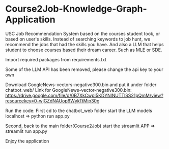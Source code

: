 # Course2Job-Knowledge-Graph-Application
USC Job Recommendation System based on the courses student took, or based on user's skills. Instead of searching keywords to job hunt, we recommend the jobs that had the skills you have. And also a LLM that helps student to choose courses based their dream career. Such as MLE or SDE.


Import required packages from requirements.txt

Some of the LLM API has been removed, please change the api key to your own

Download GoogleNews-vectors-negative300.bin and put it under folder chatbot_web/
Link for GoogleNews-vector-negative300.bin: https://drive.google.com/file/d/0B7XkCwpI5KDYNlNUTTlSS21pQmM/view?resourcekey=0-wjGZdNAUop6WykTtMip30g

Run the code:
First cd to the chatbot_web folder start the LLM models localhost
=> python run app.py

Second, back to the main folder(Course2Job) start the streamlit APP
=> streamlit run app.py

Enjoy the application
